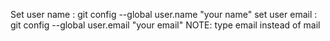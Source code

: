 Set user name : git config --global user.name "your name"
set user email : git config --global user.email "your email" NOTE: type email instead of mail 
